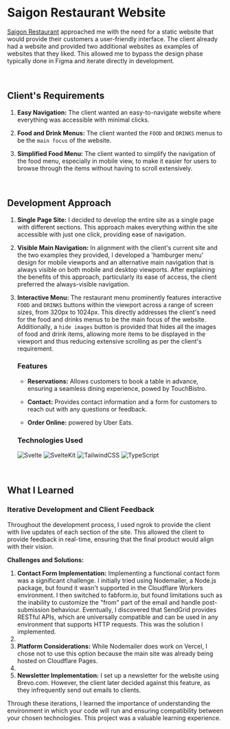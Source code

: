 
# Saigon Restaurant Website

[Saigon Restaurant](https://saigonottawa.com/) approached me with the need for a static website that would provide their customers a user-friendly interface. The client already had a website and provided two additional websites as examples of websites that they liked. This allowed me to bypass the design phase typically done in Figma and iterate directly in development.

<br/>

## Client's Requirements
1. **Easy Navigation:** The client wanted an easy-to-navigate website where everything was accessible with minimal clicks.
   
3. **Food and Drink Menus:** The client wanted the `FOOD` and `DRINKS` menus to be the `main focus` of the website.
   
5. **Simplified Food Menu:** The client wanted to simplify the navigation of the food menu, especially in mobile view, to make it easier for users to browse through the items without having to scroll extensively.

<br/>

## Development Approach 
1. **Single Page Site:** I decided to develop the entire site as a single page with different sections. This approach makes everything within the site accessible with just one click, providing ease of navigation.
   
3. **Visible Main Navigation:** In alignment with the client's current site and the two examples they provided, I developed a 'hamburger menu' design for mobile viewports and an alternative main navigation that is always visible on both mobile and desktop viewports. After explaining the benefits of this approach, particularly its ease of access, the client preferred the always-visible navigation.
  
5. **Interactive Menu:**  The restaurant menu prominently features interactive `FOOD` and `DRINKS` buttons within the viewport across a range of screen sizes, from 320px to 1024px. This directly addresses the client's need for the food and drinks menus to be the main focus of the website. Additionally, a `hide images` button is provided that hides all the images of food and drink items, allowing more items to be displayed in the viewport and thus reducing extensive scrolling as per the client's requirement.

   ### Features
    - **Reservations:** Allows customers to book a table in advance, ensuring a seamless dining experience, powed by TouchBistro.
      
    - **Contact:** Provides contact information and a form for customers to reach out with any questions or feedback.
      
    - **Order Online:** powered by Uber Eats.

    ### Technologies Used
    ![Svelte](https://img.shields.io/badge/svelte-%23f1413d.svg?style=for-the-badge&logo=svelte&logoColor=white) ![SvelteKit](https://img.shields.io/badge/SvelteKit-%23f1413d.svg?style=for-the-badge&logo=svelte&logoColor=white) ![TailwindCSS](https://img.shields.io/badge/tailwindcss-%2338B2AC.svg?style=for-the-badge&logo=tailwind-css&logoColor=white) ![TypeScript](https://img.shields.io/badge/typescript-%23007ACC.svg?style=for-the-badge&logo=typescript&logoColor=white)

<br/>

## What I Learned
### Iterative Development and Client Feedback
Throughout the development process, I used ngrok to provide the client with live updates of each section of the site. This allowed the client to provide feedback in real-time, ensuring that the final product would align with their vision.

**Challenges and Solutions:**
1. **Contact Form Implementation:** Implementing a functional contact form was a significant challenge. I initially tried using Nodemailer, a Node.js package, but found it wasn't supported in the Cloudflare Workers environment. I then switched to fabform.io, but found limitations such as the inability to customize the "from" part of the email and handle post-submission behaviour. Eventually, I discovered that SendGrid provides RESTful APIs, which are universally compatible and can be used in any environment that supports HTTP requests. This was the solution I implemented.
2. 
3. **Platform Considerations:** While Nodemailer does work on Vercel, I chose not to use this option because the main site was already being hosted on Cloudflare Pages.
4. 
5. **Newsletter Implementation:** I set up a newsletter for the website using Brevo.com. However, the client later decided against this feature, as they infrequently send out emails to clients.

Through these iterations, I learned the importance of understanding the environment in which your code will run and ensuring compatibility between your chosen technologies. This project was a valuable learning experience.
